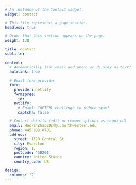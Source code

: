 ```yaml
---
# An instance of the Contact widget.
widget: contact

# This file represents a page section.
headless: true

# Order that this section appears on the page.
weight: 130

title: Contact
subtitle:

content:
  # Automatically link email and phone or display as text?
  autolink: true
  
  # Email form provider
  form:
    provider: netlify
    formspree:
      id:
    netlify:
      # Enable CAPTCHA challenge to reduce spam?
      captcha: false

  # Contact details (edit or remove options as required)
  email: HaoranZhao2024@u.northwestern.edu
  phone: 445 208 8781
  address:
    street: 1720 Central St
    city: Evanston
    region: IL
    postcode: '60201'
    country: United States
    country_code: US

design:
  columns: '2'
---
```

